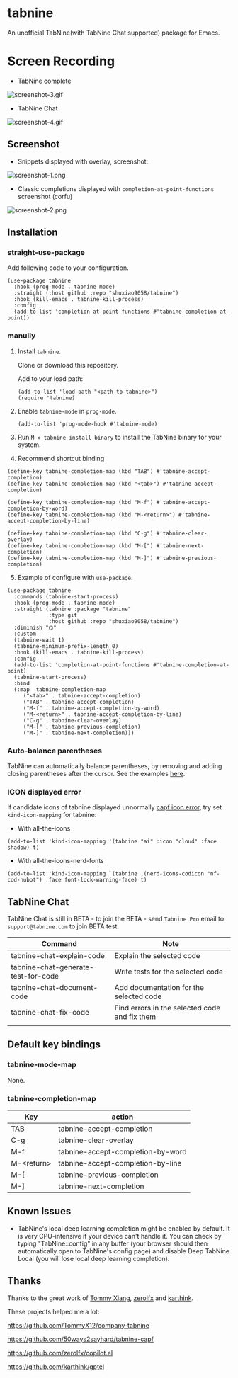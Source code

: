 # tabnine

An unofficial TabNine(with TabNine Chat supported) package for Emacs.

# Screen Recording

- TabNine complete

![screenshot-3.gif](./assets/screenshot-3.gif)

- TabNine Chat

![screenshot-4.gif](./assets/screenshot-4.gif)

## Screenshot

- Snippets displayed with overlay, screenshot:

![screenshot-1.png](./assets/screenshot-1.png)

- Classic completions displayed with `completion-at-point-functions` screenshot (corfu)

![screenshot-2.png](./assets/screenshot-2.png)

## Installation

### straight-use-package

Add following code to your configuration.

```emacs
(use-package tabnine
  :hook (prog-mode . tabnine-mode)
  :straight (:host github :repo "shuxiao9058/tabnine")
  :hook (kill-emacs . tabnine-kill-process)
  :config
  (add-to-list 'completion-at-point-functions #'tabnine-completion-at-point))
```

### manully

1. Install `tabnine`.

   Clone or download this repository.

   Add to your load path:

   ```emacs
   (add-to-list 'load-path "<path-to-tabnine>")
   (require 'tabnine)
   ```

2. Enable `tabnine-mode` in `prog-mode`.

   ```emacs
   (add-to-list 'prog-mode-hook #'tabnine-mode)
   ```

3. Run `M-x tabnine-install-binary` to install the TabNine binary for your system.

4. Recommend shortcut binding

```emacs
(define-key tabnine-completion-map (kbd "TAB") #'tabnine-accept-completion)
(define-key tabnine-completion-map (kbd "<tab>") #'tabnine-accept-completion)

(define-key tabnine-completion-map (kbd "M-f") #'tabnine-accept-completion-by-word)
(define-key tabnine-completion-map (kbd "M-<return>") #'tabnine-accept-completion-by-line)

(define-key tabnine-completion-map (kbd "C-g") #'tabnine-clear-overlay)
(define-key tabnine-completion-map (kbd "M-[") #'tabnine-next-completion)
(define-key tabnine-completion-map (kbd "M-]") #'tabnine-previous-completion)

```

5. Example of configure with `use-package`.

```emacs-lisp
(use-package tabnine
  :commands (tabnine-start-process)
  :hook (prog-mode . tabnine-mode)
  :straight (tabnine :package "tabnine"
		     :type git
		     :host github :repo "shuxiao9058/tabnine")
  :diminish "⌬"
  :custom
  (tabnine-wait 1)
  (tabnine-minimum-prefix-length 0)
  :hook (kill-emacs . tabnine-kill-process)
  :config
  (add-to-list 'completion-at-point-functions #'tabnine-completion-at-point)
  (tabnine-start-process)
  :bind
  (:map  tabnine-completion-map
	 ("<tab>" . tabnine-accept-completion)
	 ("TAB" . tabnine-accept-completion)
	 ("M-f" . tabnine-accept-completion-by-word)
	 ("M-<return>" . tabnine-accept-completion-by-line)
	 ("C-g" . tabnine-clear-overlay)
	 ("M-[" . tabnine-previous-completion)
	 ("M-]" . tabnine-next-completion)))
```

### Auto-balance parentheses

TabNine can automatically balance parentheses, by removing and adding closing parentheses after the cursor. See the examples [here](https://github.com/zxqfl/TabNine/blob/master/HowToWriteAClient.md).

### ICON displayed error

If candidate icons of tabnine displayed unnormally [capf icon error](https://github.com/shuxiao9058/tabnine/issues/1), try set `kind-icon-mapping` for tabnine:

- With all-the-icons

```emacs-lisp
(add-to-list 'kind-icon-mapping '(tabnine "ai" :icon "cloud" :face shadow) t)
```

- With all-the-icons-nerd-fonts

```emacs-lisp
(add-to-list 'kind-icon-mapping `(tabnine ,(nerd-icons-codicon "nf-cod-hubot") :face font-lock-warning-face) t)
```

## TabNine Chat

TabNine Chat is still in BETA - to join the BETA - send `Tabnine Pro` email to `support@tabnine.com` to join BETA test.

| Command                             | Note                                          |
| ----------------------------------- | --------------------------------------------- |
| tabnine-chat-explain-code           | Explain the selected code                     |
| tabnine-chat-generate-test-for-code | Write tests for the selected code             |
| tabnine-chat-document-code          | Add documentation for the selected code       |
| tabnine-chat-fix-code               | Find errors in the selected code and fix them |
|                                     |                                               |



## Default key bindings

### tabnine-mode-map

None.

### tabnine-completion-map

| Key          | action                            |
| ------------ | --------------------------------- |
| TAB          | tabnine-accept-completion         |
| C-g          | tabnine-clear-overlay             |
| M-f          | tabnine-accept-completion-by-word |
| M-\<return\> | tabnine-accept-completion-by-line |
| M-[          | tabnine-previous-completion       |
| M-]          | tabnine-next-completion           |

## Known Issues

- TabNine's local deep learning completion might be enabled by default. It is very CPU-intensive if your device can't handle it. You can check by typing "TabNine::config" in any buffer (your browser should then automatically open to TabNine's config page) and disable Deep TabNine Local (you will lose local deep learning completion).

## Thanks

Thanks to the great work of [Tommy Xiang](https://github.com/TommyX12), [zerolfx](https://github.com/zerolfx/copilot.el) and [karthink](https://github.com/karthink).

These projects helped me a lot:

https://github.com/TommyX12/company-tabnine

https://github.com/50ways2sayhard/tabnine-capf

https://github.com/zerolfx/copilot.el

https://github.com/karthink/gptel
